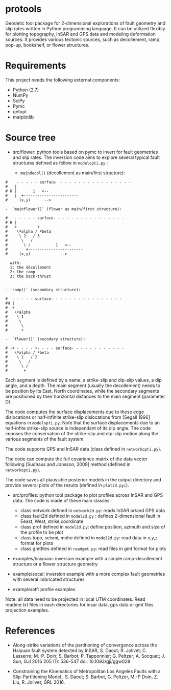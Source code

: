 # protools
Geodetic tool package for 2-dimensional explorations of fault geometry and slip rates written in Python programming language. It can be utilized flexibly for plotting topography, InSAR and GPS data and modeling deformation sources. It provides various tectonic sources, such as decollement, ramp, pop-up, bookshelf, or flower structures.

 Requirements
=============
This project needs the following external components:
 * Python (2.7)
 * NumPy
 * SciPy 
 * Pymc
 * getopt
 * matplotlib 

 Source tree
============

  * src/flower: python tools based on pymc to invert for fault geometries and slip rates. The inversion code aims to explore several typical fault structures defined as follow in `modelopti.py` : 

    - `maindecol()` (decollement as main/first structure):

```
#    - - - - - surface  - - - - - - - - - - - - - - - -
#   |  
# H |       1   <--
#   |  +------------------------
#     (x,y)      --> 
```

    -  `mainflower()` (flower as main/first structure):

```
#   - - - - - surface- - - - - - - - - - - - - - - -
# H |
#   +         + 
#    \ºalpha / ºbeta
#     \ 2   / 3
#      \   /
#       \ /           1   <--
#        +------------------------
#  	  (x,y)             -->        
```
                                       
      with:
      1: the décollement
      2: the ramp
      3: the back-thrust


    - `ramp()` (secondary structure):

```
#  - - - - - surface- - - - - - - - - - - - - - - -
#H |
#  +   
#   \ºalpha  
#    \ 1    
#     \   
#      \  
#	   +	
```
    -  `flower()` (secodary structure):

```
# -+ - - - - +- - - - surface- - - - - - - - - - - -
#   \ºalpha / ºbeta
#    \ 1   / 2
#     \   /
#      \ /           
#       +
```

Each segment is defined by a name, a strike-slip and dip-slip values, a dip angle, and a depth. The main segment (usually the decollement) needs to be position by its East, North coordinates, while the secondary segments are positioned by their horizontal distances to the main segment (parameter D). 

The code computes the surface displacements due to these edge dislocations or half-infinite strike-slip dislocations from [Segall 1996] equations in `modelopti.py`. Note that the surface displacements due to an half-infite strike-slip source is independant of its dip angle. The code imposes the conservation of the strike-slip and dip-slip motion along the various segments of the fault system.

The code supports GPS and InSAR data (class defined in `networkopti.py`).

The code can compute the full covariance matrix of the data vector following [Sudhaus and Jonsson, 2009] method (defined in `networkopti.py`).

The code saves all plaussible posterior models in the output directory and provide several plots of the results (defined in `plot2d.pyi`). 

  * src/profiles: python tool package to plot profiles across InSAR and GPS data. The code is made of these main classes:

    - class network defined in `network2d.py`: reads InSAR or/and GPS data
    - class fault2d defined in `model2d.py` : defines 2-dimensional fault in Eeast, West, strike coordinate 
    - class prof defined in `model2d.py`: define position, azimuth and size of the profile to be plot
    - class topo, seismi, moho defined in `model2d.py`: read data in x,y,z format for plots
    - class gmtfiles defined in `readgmt.py`: read files in gmt format for plots

  * examples/haiyuam: inversion example  with a simple ramp-decollement structure or a flower structure geometry
  * example/socal: inversion example with a more complex fault geometries with several imbricated structures
  * example/atf: profile examples

Note: all data need to be projected in local UTM coordinates. Read readme.txt files in each directories for insar data, gps data or gmt files projection examples.
 
 References
============

  * Along-strike variations of the partitioning of convergence across the Haiyuan fault system detected by InSAR, S. Daout; R. Jolivet; C. Lasserre; M.-P. Doin; S. Barbot; P. Tapponnier; G. Peltzer; A. Socquet; J. Sun; GJI 2016 205 (1): 536-547 doi: 10.1093/gji/ggw028

  * Constraining the Kinematics of Metropolitan Los Angeles Faults with a Slip-Partitioning Model., S. Daout; S. Barbot, G. Peltzer, M.-P Doin, Z. Liu, R. Jolivet; GRL 2016.

